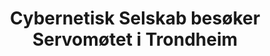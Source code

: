 ---
title: Cybernetisk Selskab besøker Servomøtet i Trondheim
short: CYB besøker Servomøtet
tags: cyb, minor
year: 1979
sources:
  - https://github.com/cybernetisk/cyb50-hefte CYB50 Jubileumsbok
view: none
---